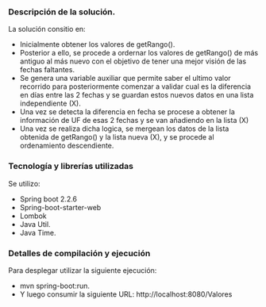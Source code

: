 ### Descripción de la solución.
La solución consitio en:
 - Inicialmente obtener los valores de getRango().
 - Posterior a ello, se procede a ordernar los valores de getRango() de más antiguo
  al más nuevo con el objetivo de tener una mejor visión de las fechas faltantes.
  - Se genera una variable auxiliar que permite saber el ultimo valor recorrido para
  posteriormente comenzar a validar cual es la diferencia en días entre las 2 fechas y se guardan estos nuevos datos
  en una lista independiente (X).
  - Una vez se detecta la diferencia en fecha se procese a obtener la información de UF de esas 2 fechas y se van
  añadiendo en la lista (X)
  - Una vez se realiza dicha logica, se mergean los datos de la lista obtenida de getRango() y la lista nueva (X), 
  y se procede al ordenamiento descendiente.
     
### Tecnología y librerías utilizadas
Se utilizo:
 - Spring boot 2.2.6
 - Spring-boot-starter-web
 - Lombok
 - Java Util.
 - Java Time.
 
### Detalles de compilación y ejecución
Para desplegar utilizar la siguiente ejecución:
 - mvn spring-boot:run.
 - Y luego consumir la siguiente URL: http://localhost:8080/Valores